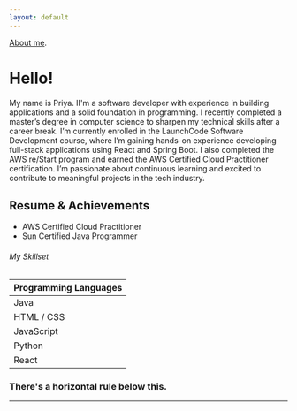 ```yaml
---
layout: default
---
```


[About me](./aboutme.html).



# Hello!

My name is Priya. II'm a software developer with experience in building applications and a solid foundation in programming. 
I recently completed a master’s degree in computer science to sharpen my technical skills after a career break.
I’m currently enrolled in the LaunchCode Software Development course, where I’m gaining hands-on experience developing full-stack applications using React and Spring Boot. 
I also completed the AWS re/Start program and earned the AWS Certified Cloud Practitioner certification.
I’m passionate about continuous learning and excited to contribute to meaningful projects in the tech industry.

## Resume & Achievements

*   AWS Certified Cloud Practitioner
*   Sun Certified Java Programmer


###### My Skillset

| Programming Languages |        
|:----------------------|
| Java                  | 
| HTML / CSS            |
| JavaScript            | 
| Python                |
| React                 |

### There's a horizontal rule below this.

* * *


 